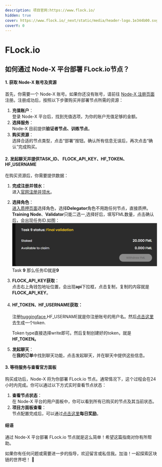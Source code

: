```yaml
---
description: 项目官网:https://www.flock.io/
hidden: true
cover: https://www.flock.io/_next/static/media/header-logo.1e344b00.svg
coverY: 0
---
```


# FLock.io

## 如何通过 Node-X 平台部署 FLock.io节点？

#### 1. 获取 Node-X 账号及资源

首先，你需要一个 Node-X 账号。如果你还没有账号，请前往 [Node-X 注册页面](https://node-x.xyz) 注册。注册成功后，按照以下步骤购买并部署节点所需的资源：

1. **充值账户**：\
   登录 Node-X 平台后，找到充值选项，为你的账户充值足够的金额。
2. **选择服务**：\
   Node-X 目前提供**验证者节点、训练节点**。
3. **购买资源**：\
   选择合适的节点类型，点击“部署”按钮。确认所有信息无误后，再次点击“确认”完成购买。

#### 2. 发起聊天并提供TASK\_ID、 FLOCK\_API\_KEY、HF\_TOKEN、HF\_USERNAME

在购买资源后，你需要提供数据：

1. **完成注册并领水**：\
   进入[官网注册并领水](https://train.flock.io/faucet)。
2. **选择角色**：\
   [进入质押页面](https://train.flock.io/stake)选择角色，选择**Delegator**角色不用跑任何节点，直接质押。**Training Node**、**Validator**只能二选一,选择好后，填写FML数量，点击确认后，会出现任务ID.如图：![](<../../.gitbook/assets/image (7).png>)                                                                                                     Task **9** 那么任务ID就是**9**
3. **FLOCK\_API\_KEY获取**：\
   点击右上角钱包地址位置，会出现**api**下拉框，点击复制，复制的内容就是**FLOCK\_API\_KEY**。
4.  #### HF\_TOKEN、HF\_USERNAME**获取**：

    注册[huggingface](https://huggingface.co/),HF\_USERNAME就是你注册账号的用户名。然后[点击这里](https://huggingface.co/settings/tokens)去生成一个token.

    Token type直接选择write即可。然后复制创建好的token，就是**HF\_TOKEN。**
5. **发起聊天**：\
   在**我的订单**中找到聊天功能，点击发起聊天，并在聊天中提供这些信息。

#### 3. 等待服务与查看官方面板

购买成功后，Node-X 将为你部署 FLock.io 节点。通常情况下，这个过程会在24小时内完成。你可以通过以下方式实时查看节点状态：

1. **查看节点状态**：\
   在 Node-X 平台的用户面板中，你可以看到所有已购买的节点及其当前状态。
2. **项目方面板查看**：\
   节点配置完成后，可以通过[点击这里](https://train.flock.io/stake)**每日奖励**。

#### 结语

通过 Node-X 平台部署 FLock.io 节点就是这么简单！希望这篇指南对你有所帮助。

如果你有任何问题或需要进一步的指导，欢迎留言或私信我。加油！一起探索区块链的世界吧！ 🚀
